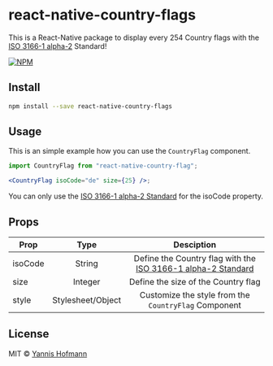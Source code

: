 # react-native-country-flags

This is a React-Native package to display every 254 Country flags with the [ISO 3166-1 alpha-2](https://en.wikipedia.org/wiki/ISO_3166-1_alpha-2) Standard!

[![NPM](https://img.shields.io/npm/v/react-native-country-flag.svg)](https://github.com/YannisHofmann/react-native-country-flag.git)

## Install

```bash
npm install --save react-native-country-flags
```

## Usage

This is an simple example how you can use the `CountryFlag` component.

```jsx
import CountryFlag from "react-native-country-flag";

<CountryFlag isoCode="de" size={25} />;
```

You can only use the [ISO 3166-1 alpha-2 Standard](https://en.wikipedia.org/wiki/ISO_3166-1_alpha-2) for the isoCode property.

## Props

| Prop    |       Type        |                                                    Desciption                                                    |
| ------- | :---------------: | :--------------------------------------------------------------------------------------------------------------: |
| isoCode |      String       | Define the Country flag with the [ISO 3166-1 alpha-2 Standard](https://en.wikipedia.org/wiki/ISO_3166-1_alpha-2) |
| size    |      Integer      |                                       Define the size of the Country flag                                        |
| style   | Stylesheet/Object |                               Customize the style from the `CountryFlag` Component                               |

## License

MIT © [Yannis Hofmann](https://github.com/YannisHofmann)

